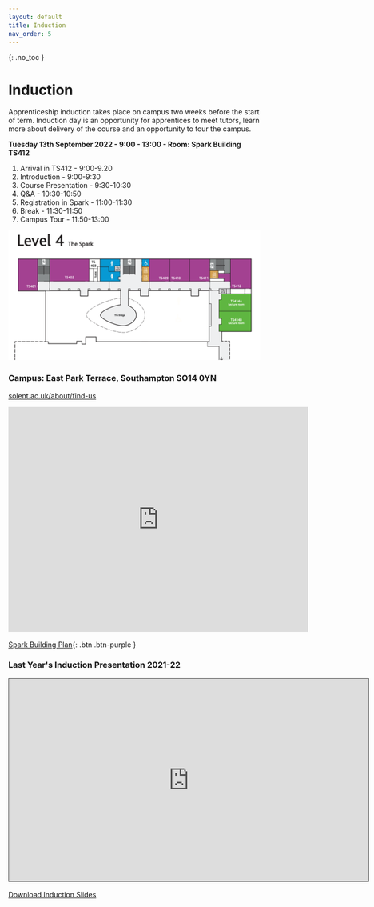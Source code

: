 ```yaml
---
layout: default
title: Induction
nav_order: 5
---
```


{: .no_toc } 

# Induction

Apprenticeship induction takes place on campus two weeks before the start of term. Induction day is an opportunity for apprentices to meet tutors, learn more about delivery of the course and an opportunity to tour the campus.

**Tuesday 13th September 2022 - 9:00 - 13:00 - Room: Spark Building TS412**

1. Arrival in TS412 - 9:00-9.20
1. Introduction - 9:00-9:30
1. Course Presentation - 9:30-10:30
1. Q&A - 10:30-10:50
1. Registration in Spark - 11:00-11:30
1. Break - 11:30-11:50
1. Campus Tour - 11:50-13:00

![](images/L4_spark_TS412.png)


### Campus: East Park Terrace, Southampton SO14 0YN

[solent.ac.uk/about/find-us](https://www.solent.ac.uk/about/find-us)

<iframe src="https://www.google.com/maps/embed?pb=!1m18!1m12!1m3!1d2515.8322225061675!2d-1.402574148061115!3d50.908320479440754!2m3!1f0!2f0!3f0!3m2!1i1024!2i768!4f13.1!3m3!1m2!1s0x487476b1943c33e9%3A0x7b3d2a7c433db059!2sSolent%20University!5e0!3m2!1sen!2suk!4v1658263361358!5m2!1sen!2suk" width="600" height="450" style="border:0;" allowfullscreen="" loading="lazy" referrerpolicy="no-referrer-when-downgrade"></iframe>

[Spark Building Plan](https://github.com/martinsolent/solent_store/raw/main/the-spark-room-guide-and-map.pdf){: .btn .btn-purple }



### Last Year's Induction Presentation 2021-22

<iframe src="https://solent.cloud.panopto.eu/Panopto/Pages/Embed.aspx?id=b0b14943-b23a-4114-8a28-ada801008324&autoplay=false&offerviewer=true&showtitle=true&showbrand=true&captions=true&interactivity=all" height="405" width="720" style="border: 1px solid #464646;" allowfullscreen allow="autoplay"></iframe>

[Download Induction Slides](info/BDATS_HNC_INDUCTION_2022.pptx)